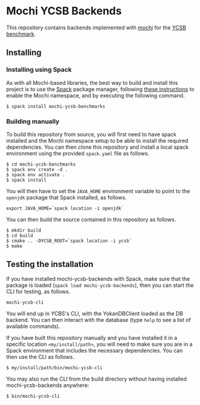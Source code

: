# Mochi YCSB Backends

This repository contains backends implemented with
[mochi](https://www.mcs.anl.gov/research/projects/mochi/)
for the [YCSB benchmark](https://github.com/brianfrankcooper/YCSB).

## Installing

### Installing using Spack

As with all Mochi-based libraries, the best way to build and install
this project is to use the [Spack](https://spack.io/) package manager,
following [these instructions](https://mochi.readthedocs.io/en/latest/installing.html)
to enable the Mochi namespace, and by executing the following command.

```
$ spack install mochi-ycsb-benchmarks
```

### Building manually

To build this repository from source, you will first need to have
spack installed and the Mochi namespace setup to be able to install
the required dependencies. You can then clone this repository and
install a local spack environment using the provided `spack.yaml` file
as follows.

```
$ cd mochi-ycsb-benchmarks
$ spack env create -d .
$ spack env activate .
$ spack install
```

You will then have to set the `JAVA_HOME` environment variable
to point to the `openjdk` package that Spack installed, as follows.

```
export JAVA_HOME=`spack location -i openjdk`
```

You can then build the source contained in this repository as follows.

```
$ mkdir build
$ cd build
$ cmake .. -DYCSB_ROOT=`spack location -i ycsb`
$ make
```

## Testing the installation

If you have installed mochi-ycsb-backends with Spack, make sure that
the package is loaded (`spack load mochi-ycsb-backends`), then you
can start the CLI for testing, as follows.

```
mochi-ycsb-cli
```

You will end up in YCBS's CLI, with the YokanDBClient loaded as the
DB backend. You can then interact with the database (type `help` to
see a list of available commands).

If you have built this repository manually and you have installed
it in a specific location `<my/install/path>`, you will need to
make sure you are in a Spack environment that includes the necessary
dependencies. You can then use the CLI as follows.

```
$ my/install/path/bin/mochi-ycsb-cli
```

You may also run the CLI from the build directory without having
installed mochi-ycsb-backends anywhere:

```
$ bin/mochi-ycsb-cli
```
